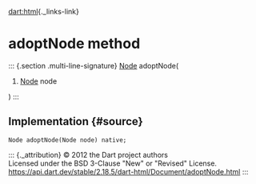 [dart:html](../../dart-html/dart-html-library){._links-link}

adoptNode method
================

::: {.section .multi-line-signature}
[Node](../node-class) adoptNode(

1.  [Node](../node-class) node

)
:::

Implementation {#source}
--------------

``` {.language-dart data-language="dart"}
Node adoptNode(Node node) native;
```

::: {._attribution}
© 2012 the Dart project authors\
Licensed under the BSD 3-Clause \"New\" or \"Revised\" License.\
<https://api.dart.dev/stable/2.18.5/dart-html/Document/adoptNode.html>
:::
